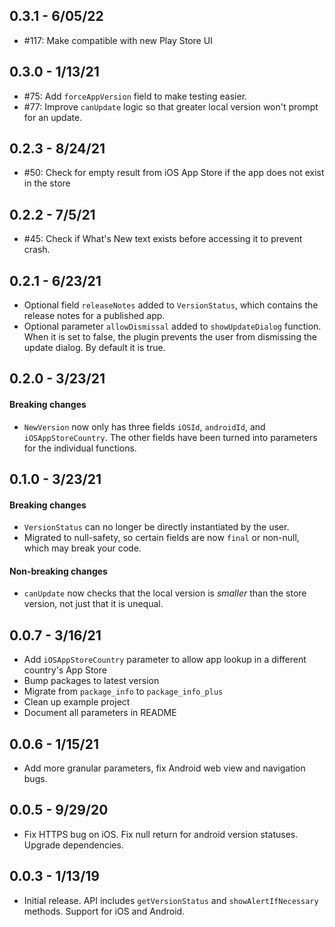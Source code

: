 ## 0.3.1 - 6/05/22
* #117: Make compatible with new Play Store UI

## 0.3.0 - 1/13/21
* #75: Add `forceAppVersion` field to make testing easier.
* #77: Improve `canUpdate` logic so that greater local version won't prompt for an update.

## 0.2.3 - 8/24/21

* #50: Check for empty result from iOS App Store if the app does not exist in the store
## 0.2.2 - 7/5/21

* #45: Check if What's New text exists before accessing it to prevent crash.
## 0.2.1 - 6/23/21

* Optional field `releaseNotes` added to `VersionStatus`, which contains the release notes for a published app.
* Optional parameter `allowDismissal` added to `showUpdateDialog` function. When it is set to false, the plugin prevents the user from dismissing the update dialog. By default it is true.
## 0.2.0 - 3/23/21

#### Breaking changes

* `NewVersion` now only has three fields `iOSId`, `androidId`, and `iOSAppStoreCountry`. The other fields have been turned into parameters for the individual functions.

## 0.1.0 - 3/23/21

#### Breaking changes

* `VersionStatus` can no longer be directly instantiated by the user.
* Migrated to null-safety, so certain fields are now `final` or non-null, which may break your code.

#### Non-breaking changes

* `canUpdate` now checks that the local version is *smaller* than the store version, not just that it is unequal.

## 0.0.7 - 3/16/21

* Add `iOSAppStoreCountry` parameter to allow app lookup in a different country's App Store
* Bump packages to latest version
* Migrate from `package_info` to `package_info_plus`
* Clean up example project
* Document all parameters in README

## 0.0.6 - 1/15/21

* Add more granular parameters, fix Android web view and navigation bugs.

## 0.0.5 - 9/29/20

* Fix HTTPS bug on iOS. Fix null return for android version statuses. Upgrade dependencies.

## 0.0.3 - 1/13/19

* Initial release. API includes `getVersionStatus` and `showAlertIfNecessary` methods. Support for iOS and Android.
